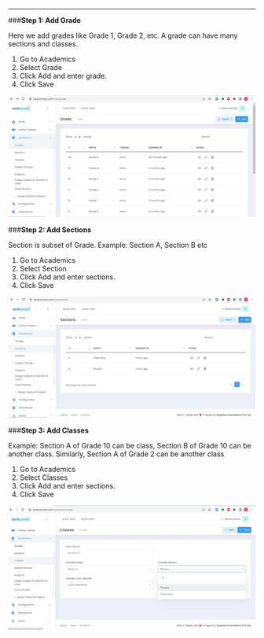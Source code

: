 <hr>

###**Step 1: Add Grade**

Here we add grades like Grade 1, Grade 2, etc. A grade can have many sections and classes.

1. Go to Academics
 2. Select Grade
 3. Click Add and enter grade.
 4. Click Save
 
 ![Image title](images/grade.jpg)
 
###**Step 2: Add Sections**

Section is subset of Grade. Example: Section A, Section B etc

 1. Go to Academics
 2. Select Section
 3. Click Add and enter sections.
 4. Click Save
 
 ![Image title](images/section.jpg)
 
###**Step 3: Add Classes**

Example: Section A of Grade 10 can be class, Section B of Grade 10 can be another class. Similarly, Section A of Grade 2 can be another class

 1. Go to Academics
 2. Select Classes
 3. Click Add and enter sections.
 4. Click Save
 
 ![Image title](images/class.jpg)
 
 
 
